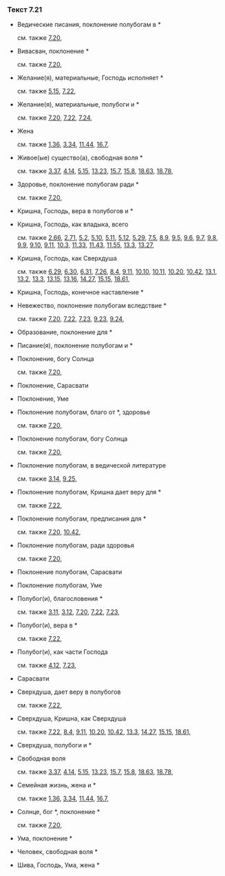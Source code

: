 ### Текст 7.21
	
- Ведические писания, поклонение полубогам в *

	см. также  [7.20](../07/0720.md), 
	
- Вивасван, поклонение *

	см. также  [7.20](../07/0720.md), 
	
- Желание(я), материальные, Господь исполняет *

	см. также  [5.15](../05/0515.md),  [7.22](../07/0722.md), 
	
- Желание(я), материальные, полубоги и *

	см. также  [7.20](../07/0720.md),  [7.22](../07/0722.md),  [7.24](../07/0724.md), 
	
- Жена

	см. также  [1.36](../01/0136.md),  [3.34](../03/0334.md),  [11.44](../11/1144.md),  [16.7](../16/1607.md), 
	
- Живое(ые) существо(а), свободная воля *

	см. также  [3.37](../03/0337.md),  [4.14](../04/0414.md),  [5.15](../05/0515.md),  [13.23](../13/1323.md),  [15.7](../15/1507.md),  [15.8](../15/1508.md),  [18.63](../18/1863.md),  [18.78](../18/1878.md), 
	
- Здоровье, поклонение полубогам ради *

	см. также  [7.20](../07/0720.md), 
	
- Кришна, Господь, вера в полубогов и *

	
- Кришна, Господь, как владыка, всего

	см. также  [2.66](../02/0266.md),  [2.71](../02/0271.md),  [5.2](../05/0502.md),  [5.10](../05/0510.md),  [5.11](../05/0511.md),  [5.12](../05/0512.md),  [5.29](../05/0529.md),  [7.5](../07/0705.md),  [8.9](../08/0809.md),  [9.5](../09/0905.md),  [9.6](../09/0906.md),  [9.7](../09/0907.md),  [9.8](../09/0908.md),  [9.9](../09/0909.md),  [9.10](../09/0910.md),  [9.11](../09/0911.md),  [10.3](../10/1003.md),  [11.33](../11/1133.md),  [11.43](../11/1143.md),  [11.55](../11/1155.md),  [13.3](../13/1303.md),  [13.27](../13/1327.md), 
	
- Кришна, Господь, как Сверхдуша

	см. также  [6.29](../06/0629.md),  [6.30](../06/0630.md),  [6.31](../06/0631.md),  [7.26](../07/0726.md),  [8.4](../08/0804.md),  [9.11](../09/0911.md),  [10.10](../10/1010.md),  [10.11](../10/1011.md),  [10.20](../10/1020.md),  [10.42](../10/1042.md),  [13.1](../13/1301.md),  [13.2](../13/1302.md),  [13.3](../13/1303.md),  [13.15](../13/1315.md),  [13.16](../13/1316.md),  [14.27](../14/1427.md),  [15.15](../15/1515.md),  [18.61](../18/1861.md), 
	
- Кришна, Господь, конечное наставление *

	
- Невежество, поклонение полубогам вследствие *

	см. также  [7.20](../07/0720.md),  [7.22](../07/0722.md),  [7.23](../07/0723.md),  [9.23](../09/0923.md),  [9.24](../09/0924.md), 
	
- Образование, поклонение для *

	
- Писание(я), поклонение полубогам и *

	
- Поклонение, богу Солнца

	см. также  [7.20](../07/0720.md), 
	
- Поклонение, Сарасвати

	
- Поклонение, Уме

	
- Поклонение полубогам, благо от *, здоровье

	см. также  [7.20](../07/0720.md), 
	
- Поклонение полубогам, богу Солнца

	см. также  [7.20](../07/0720.md), 
	
- Поклонение полубогам, в ведической литературе

	см. также  [3.14](../03/0314.md),  [9.25](../09/0925.md), 
	
- Поклонение полубогам, Кришна дает веру для *

	см. также  [7.22](../07/0722.md), 
	
- Поклонение полубогам, предписания для *

	см. также  [7.20](../07/0720.md),  [10.42](../10/1042.md), 
	
- Поклонение полубогам, ради здоровья

	см. также  [7.20](../07/0720.md), 
	
- Поклонение полубогам, Сарасвати

	
- Поклонение полубогам, Уме

	
- Полубог(и), благословения *

	см. также  [3.11](../03/0311.md),  [3.12](../03/0312.md),  [7.20](../07/0720.md),  [7.22](../07/0722.md),  [7.23](../07/0723.md), 
	
- Полубог(и), вера в *

	см. также  [7.22](../07/0722.md), 
	
- Полубог(и), как части Господа

	см. также  [4.12](../04/0412.md),  [7.23](../07/0723.md), 
	
- Сарасвати

	
- Сверхдуша, дает веру в полубогов

	см. также  [7.22](../07/0722.md), 
	
- Сверхдуша, Кришна, как Сверхдуша

	см. также  [7.22](../07/0722.md),  [8.4](../08/0804.md),  [9.11](../09/0911.md),  [10.20](../10/1020.md),  [10.42](../10/1042.md),  [13.3](../13/1303.md),  [14.27](../14/1427.md),  [15.15](../15/1515.md),  [18.61](../18/1861.md), 
	
- Сверхдуша, полубоги и *

	
- Свободная воля

	см. также  [3.37](../03/0337.md),  [4.14](../04/0414.md),  [5.15](../05/0515.md),  [13.23](../13/1323.md),  [15.7](../15/1507.md),  [15.8](../15/1508.md),  [18.63](../18/1863.md),  [18.78](../18/1878.md), 
	
- Семейная жизнь, жена и *

	см. также  [1.36](../01/0136.md),  [3.34](../03/0334.md),  [11.44](../11/1144.md),  [16.7](../16/1607.md), 
	
- Солнце, бог *, поклонение *

	см. также  [7.20](../07/0720.md), 
	
- Ума, поклонение *

	
- Человек, свободная воля *

	
- Шива, Господь, Ума, жена *

